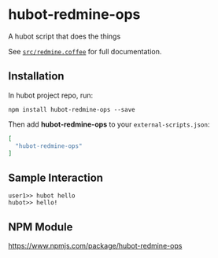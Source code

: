 # hubot-redmine-ops

A hubot script that does the things

See [`src/redmine.coffee`](src/redmine.coffee) for full documentation.

## Installation

In hubot project repo, run:

`npm install hubot-redmine-ops --save`

Then add **hubot-redmine-ops** to your `external-scripts.json`:

```json
[
  "hubot-redmine-ops"
]
```

## Sample Interaction

```
user1>> hubot hello
hubot>> hello!
```

## NPM Module

https://www.npmjs.com/package/hubot-redmine-ops
